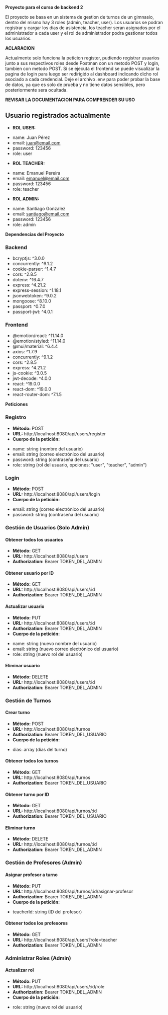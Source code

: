 **Proyecto para el curso de backend 2**

El proyecto se basa en un sistema de gestion de turnos de un gimnasio, dentro del mismo hay 3 roles (admin, teacher, user). Los usuarios se podran registrar y cargar los dias de asistencia, los teacher seran asignados por el administrador a cada user y el rol de administrador podra gestionar todos los usuarios.

**ACLARACION**

Actualmente solo funciona la peticion register, pudiendo registrar usuarios junto a sus respectivos roles desde Postman con un metodo POST y login, tambien con metodo POST.
Si se ejecuta el frontend se puede visualizar la pagina de login para luego ser redirigido al dashboard indicando dicho rol asociado a cada credencial.
Deje el archivo .env para poder probar la base de datos, ya que es solo de prueba y no tiene datos sensibles, pero posteriormente sera ocultada.

**REVISAR LA DOCUMENTACION PARA COMPRENDER SU USO**

## Usuario registrados actualmente

* **ROL USER:**
 + name: Juan Pérez
 + email: juan@email.com
 + password: 123456
 + role: user

* **ROL TEACHER:**
 + name: Emanuel Pereira
 + email: emanuel@email.com
 + password: 123456
 + role: teacher

* **ROL ADMIN:**
 + name: Santiago Gonzalez
 + email: santiago@email.com
 + password: 123456
 + role: admin

**Dependencias del Proyecto**

### Backend

* bcryptjs: ^3.0.0
* concurrently: ^9.1.2
* cookie-parser: ^1.4.7
* cors: ^2.8.5
* dotenv: ^16.4.7
* express: ^4.21.2
* express-session: ^1.18.1
* jsonwebtoken: ^9.0.2
* mongoose: ^8.10.0
* passport: ^0.7.0
* passport-jwt: ^4.0.1

### Frontend

* @emotion/react: ^11.14.0
* @emotion/styled: ^11.14.0
* @mui/material: ^6.4.4
* axios: ^1.7.9
* concurrently: ^9.1.2
* cors: ^2.8.5
* express: ^4.21.2
* js-cookie: ^3.0.5
* jwt-decode: ^4.0.0
* react: ^19.0.0
* react-dom: ^19.0.0
* react-router-dom: ^7.1.5

**Peticiones**

### Registro

* **Método:** POST
* **URL:** http://localhost:8080/api/users/register
* **Cuerpo de la petición:**
 + name: string (nombre del usuario)
 + email: string (correo electrónico del usuario)
 + password: string (contraseña del usuario)
 + role: string (rol del usuario, opciones: "user", "teacher", "admin")

### Login

* **Método:** POST
* **URL:** http://localhost:8080/api/users/login
* **Cuerpo de la petición:**
 + email: string (correo electrónico del usuario)
 + password: string (contraseña del usuario)

### Gestión de Usuarios (Solo Admin)

#### Obtener todos los usuarios

* **Método:** GET
* **URL:** http://localhost:8080/api/users
* **Authorization:** Bearer TOKEN_DEL_ADMIN

#### Obtener usuario por ID

* **Método:** GET
* **URL:** http://localhost:8080/api/users/:id
* **Authorization:** Bearer TOKEN_DEL_ADMIN

#### Actualizar usuario

* **Método:** PUT
* **URL:** http://localhost:8080/api/users/:id
* **Authorization:** Bearer TOKEN_DEL_ADMIN
* **Cuerpo de la petición:**
 + name: string (nuevo nombre del usuario)
 + email: string (nuevo correo electrónico del usuario)
 + role: string (nuevo rol del usuario)

#### Eliminar usuario

* **Método:** DELETE
* **URL:** http://localhost:8080/api/users/:id
* **Authorization:** Bearer TOKEN_DEL_ADMIN

### Gestión de Turnos

#### Crear turno

* **Método:** POST
* **URL:** http://localhost:8080/api/turnos
* **Authorization:** Bearer TOKEN_DEL_USUARIO
* **Cuerpo de la petición:**
 + dias: array (días del turno)

#### Obtener todos los turnos

* **Método:** GET
* **URL:** http://localhost:8080/api/turnos
* **Authorization:** Bearer TOKEN_DEL_USUARIO

#### Obtener turno por ID

* **Método:** GET
* **URL:** http://localhost:8080/api/turnos/:id
* **Authorization:** Bearer TOKEN_DEL_USUARIO

#### Eliminar turno

* **Método:** DELETE
* **URL:** http://localhost:8080/api/turnos/:id
* **Authorization:** Bearer TOKEN_DEL_ADMIN

### Gestión de Profesores (Admin)

#### Asignar profesor a turno

* **Método:** PUT
* **URL:** http://localhost:8080/api/turnos/:id/asignar-profesor
* **Authorization:** Bearer TOKEN_DEL_ADMIN
* **Cuerpo de la petición:**
 + teacherId: string (ID del profesor)

#### Obtener todos los profesores

* **Método:** GET
* **URL:** http://localhost:8080/api/users?role=teacher
* **Authorization:** Bearer TOKEN_DEL_ADMIN

### Administrar Roles (Admin)

#### Actualizar rol

* **Método:** PUT
* **URL:** http://localhost:8080/api/users/:id/role
* **Authorization:** Bearer TOKEN_DEL_ADMIN
* **Cuerpo de la petición:**
 + role: string (nuevo rol del usuario)
